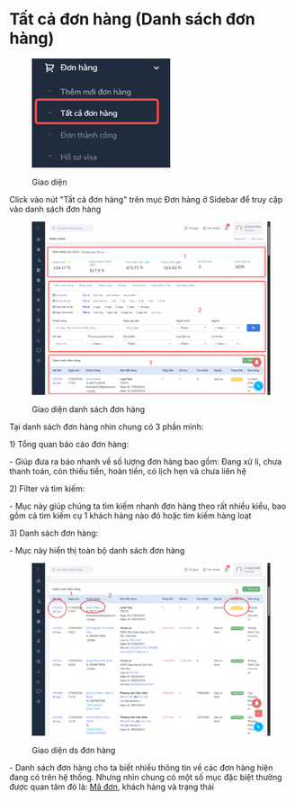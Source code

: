# Tất cả đơn hàng (Danh sách đơn hàng)

<figure><img src="../../.gitbook/assets/image (28).png" alt=""><figcaption><p>Giao diện</p></figcaption></figure>

Click vào nút "Tất cả đơn hàng" trên mục Đơn hàng ở Sidebar để truy cập vào danh sách đơn hàng



<figure><img src="../../.gitbook/assets/image (30).png" alt=""><figcaption><p>Giao diện danh sách đơn hàng</p></figcaption></figure>



Tại danh sách đơn hàng nhìn chung có 3 phần mình:

1\) Tổng quan báo cáo đơn hàng:

&#x20;\- Giúp đưa ra báo nhanh về số lượng đơn hàng bao gồm: Đang xử lí, chưa thanh toán, còn thiếu tiền, hoàn tiền, có lịch hẹn và chưa liên hệ

2\) Filter và tìm kiếm:

&#x20;\- Mục này giúp chúng ta tìm kiếm nhanh đơn hàng theo rất nhiều kiểu, bao gồm cả tìm kiếm cụ 1 khách hàng nào đó hoặc tìm kiếm hàng loạt&#x20;

3\) Danh sách đơn hàng:

&#x20;\- Mục này hiển thị toàn bộ danh sách đơn hàng

<figure><img src="../../.gitbook/assets/image (31).png" alt=""><figcaption><p>Giao diện ds đơn hàng</p></figcaption></figure>

&#x20;\- Danh sách đơn hàng cho ta biết nhiều thông tin về các đơn hàng hiện đang có trên hệ thống. Nhưng nhìn chung có một số mục đặc biệt thường được quan tâm đó là: [Mã đơn](chi-tiet-don-hang.md), khách hàng và trạng thái
